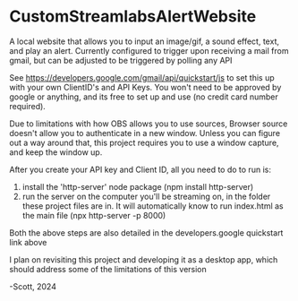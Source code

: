 # CustomStreamlabsAlertWebsite
A local website that allows you to input an image/gif, a sound effect, text, and play an alert. Currently configured to trigger upon receiving a mail from gmail, but can be adjusted to be triggered by polling any API

See https://developers.google.com/gmail/api/quickstart/js to set this up with your own ClientID's and API Keys. You won't need to be approved by google or anything, and its free to set
up and use (no credit card number required).

Due to limitations with how OBS allows you to use sources, Browser source doesn't allow you to authenticate in a new window. Unless you can figure out a way around that, this
project requires you to use a window capture, and keep the window up.

After you create your API key and Client ID, all you need to do to run is:
1) install the 'http-server' node package (npm install http-server)
2) run the server on the computer you'll be streaming on, in the folder these project files are in. It will automatically know to run index.html as the main file (npx http-server -p 8000)

Both the above steps are also detailed in the developers.google quickstart link above

I plan on revisiting this project and developing it as a desktop app, which should address some of the limitations of this version


-Scott, 2024
